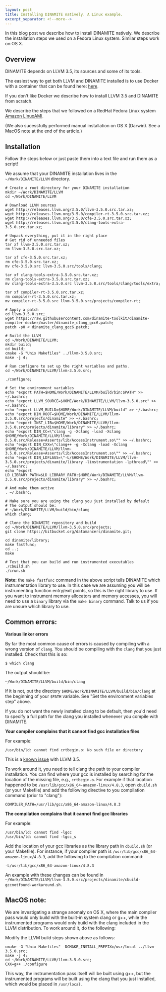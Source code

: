 ```yaml
---
layout: post
title: Installing DINAMITE natively. A Linux example.
excerpt_separator: <!--more-->
---
```


In this blog post we describe how to install DINAMITE natively. We
describe the installation steps we used on a Fedora Linux system.
Similar steps work on OS X.
<!--more-->

## Overview

DINAMITE depends on LLVM 3.5, its sources and some of its tools.

The easiest way to get both LLVM and DINAMITE installed is to use
Docker with a container that can be found here:
[here](https://github.com/dinamite-toolkit/dinamite-compiler-docker.git).

If you don't like Docker we describe how to install LLVM 3.5 and
DINAMITE from scratch.

We describe the steps that we followed on a RedHat Fedora Linux system
[Amazon LinuxAMI](https://aws.amazon.com/amazon-linux-ami/2016.09-release-notes/).

(We also sucessfully performed manual installation on OS X (Darwin). See a
MacOS note at the end of the article.)

## Installation

Follow the steps below or just paste them into a text file and run
them as a script!

We assume that your DINAMITE installation lives in the
`~/Work/DINAMITE/LLVM` directory.

```shell
# Create a root directory for your DINAMITE installation
mkdir ~/Work/DINAMITE/LLVM
cd ~/Work/DINAMITE/LLVM

# Download LLVM sources
wget http://releases.llvm.org/3.5.0/llvm-3.5.0.src.tar.xz;
wget http://releases.llvm.org/3.5.0/compiler-rt-3.5.0.src.tar.xz;
wget http://releases.llvm.org/3.5.0/cfe-3.5.0.src.tar.xz;
wget http://releases.llvm.org/3.5.0/clang-tools-extra-3.5.0.src.tar.xz;

# Unpack everything, put it in the right place
# Get rid of unneeded files
tar xf llvm-3.5.0.src.tar.xz;
rm llvm-3.5.0.src.tar.xz;

tar xf cfe-3.5.0.src.tar.xz;
rm cfe-3.5.0.src.tar.xz;
mv cfe-3.5.0.src llvm-3.5.0.src/tools/clang;

tar xf clang-tools-extra-3.5.0.src.tar.xz;
rm clang-tools-extra-3.5.0.src.tar.xz;
mv clang-tools-extra-3.5.0.src llvm-3.5.0.src/tools/clang/tools/extra;

tar xf compiler-rt-3.5.0.src.tar.xz;
rm compiler-rt-3.5.0.src.tar.xz;
mv compiler-rt-3.5.0.src llvm-3.5.0.src/projects/compiler-rt;

# Apply a patch
cd llvm-3.5.0.src;
wget https://raw.githubusercontent.com/dinamite-toolkit/dinamite-compiler-docker/master/dinamite_clang_gcc6.patch;
patch -p0 < dinamite_clang_gcc6.patch;

# Build the LLVM
cd ~/Work/DINAMITE/LLVM;
mkdir build;
cd build;
cmake -G "Unix Makefiles" ../llvm-3.5.0.src;
make -j 4;

# Run configure to set up the right variables and paths.
cd ~/Work/DINAMITE/LLVM/llvm-3.5.0.src;

./configure;

# Set the environment variables
echo "export PATH=$HOME/Work/DINAMITE/LLVM/build/bin:$PATH" >> ~/.bashrc;
echo "export LLVM_SOURCE=$HOME/Work/DINAMITE/LLVM/llvm-3.5.0.src" >> ~/.bashrc;
echo "export LLVM_BUILD=$HOME/Work/DINAMITE/LLVM/build" >> ~/.bashrc;
echo "export DIN_ROOT=$HOME/Work/DINAMITE/LLVM/llvm-3.5.0.src/projects/dinamite" >> ~/.bashrc;
echo "export INST_LIB=$HOME/Work/DINAMITE/LLVM/llvm-3.5.0.src/projects/dinamite/library" >> ~/.bashrc;
echo "export DIN_CC=\"clang -g -Xclang -load -Xclang $HOME/Work/DINAMITE/LLVM/llvm-3.5.0.src/Release+Asserts/lib/AccessInstrument.so\"" >> ~/.bashrc;
echo "export DIN_CXX=\"clang++ -g -Xclang -load -Xclang $HOME/Work/DINAMITE/LLVM/llvm-3.5.0.src/Release+Asserts/lib/AccessInstrument.so\"" >> ~/.bashrc;
echo "export DIN_LDFLAGS=\"-L/$HOME/Work/DINAMITE/LLVM/llvm-3.5.0.src/projects/dinamite/library -linstrumentation -lpthread\"" >> ~/.bashrc;
echo "export LD_LIBRARY_PATH=$LD_LIBRARY_PATH:$HOME/Work/DINAMITE/LLVM/llvm-3.5.0.src/projects/dinamite/library" >> ~/.bashrc;

# And make them active
. ~/.bashrc;

# Make sure you are using the clang you just installed by default
# The output should be:
# ~/Work/DINAMITE/LLVM/build/bin/clang
which clang;

# Clone the DINAMITE repository and build
cd ~/Work/DINAMITE/LLVM/llvm-3.5.0.src/projects;
git clone https://bitbucket.org/datamancers/dinamite.git;

cd dinamite/library;
make fastfunc;
cd ..;
make

# Test that you can build and run instrumented executables
./cbuild.sh
./crun.sh
```

**Note:** the `make fastfunc` command in the above script tells DINAMITE which
  instrumentation library to use. In this case we are assuming you will be
  instrumenting function entry/exit points, so this is the right library to
  use. If you want to instrument memory allocators and memory accesses, you will
  need to use a `binary` library via the `make binary` command. Talk to us if
  you are unsure which library to use.


## Common errors:

**Various linker errors**

By far the most common cause of errors is caused by compiling with a
wrong version of `clang`. You should be compiling with the `clang`
that you just installed. Check that this is so:

   ```shell
   $ which clang
   ```
The output should be:

   ```shell
   ~/Work/DINAMITE/LLVM/build/bin/clang
   ```

If it is not, put the directory
`$HOME/Work/DINAMITE/LLVM/build/bin/clang` at the beginning of your
`$PATH` variable. See "Set the environment variables step" above.

If you do not want the newly installed clang to be default, then you'd
need to specify a full path for the clang you installed whenever you
compile with DINAMITE.

**Your compiler complains that it cannot find gcc installation files**

For example:

   ```shell
   /usr/bin/ld: cannot find crtbegin.o: No such file or directory
   ```

This is a [known issue](http://stackoverflow.com/questions/4160262/clang-linker-problem) with LLVM 3.5.

To work around it, you need to tell clang the path to your compiler
installation. You can find where your gcc is installed by searching
for the location of the missing file, e.g., `crtbegin.o`. For example
if that location happened to be
`/usr/lib/gcc/x86_64-amazon-linux/4.8.3`, open `cbuild.sh` (or your
Makefile) and add the following directive to you compilation command
(prior to "clang"):

   ```shell
   COMPILER_PATH=/usr/lib/gcc/x86_64-amazon-linux/4.8.3
   ```
**The compilation complains that it cannot find gcc libraries**

For example:

   ```shell
   /usr/bin/ld: cannot find -lgcc
   /usr/bin/ld: cannot find -lgcc_s
   ```

Add the location of your gcc libraries as the library path in  `cbuild.sh` (or your Makefile). For instance, if your compiler path is `/usr/lib/gcc/x86_64-amazon-linux/4.8.3`, add the following to the compilation command:

   ```shell
   -L/usr/lib/gcc/x86_64-amazon-linux/4.8.3
   ```
An example with these changes can be found in
`~/Work/DINAMITE/LLVM/llvm-3.5.0.src/projects/dinamite/cbuild-gccnotfound-workaround.sh`.


## MacOS note:

We are investigating a strange anomaly on OS X, where the main
compiler pass would only build with the built-in system clang or g++,
while the instrumented programs would only build with the clang
included in the LLVM distribution. To work around it, do the
following:

Modify the LLVM build steps shown above as follows:

```shell
cmake -G "Unix Makefiles" -DCMAKE_INSTALL_PREFIX=/usr/local ../llvm-3.5.0.src;
make -j 4;
cd ~/Work/DINAMITE/LLVM/llvm-3.5.0.src;
CXX=g++ ./configure
```


This way, the instrumentation pass itself will be built using g++, but
   the instrumented programs will be built using the clang that you
   just installed, which would be placed in `/usr/local`.
